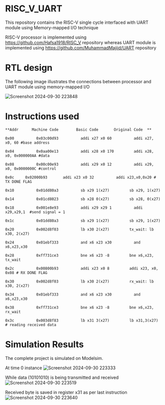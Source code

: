 # RISC_V_UART

This repository contains the RISC-V single cycle interfaced with UART module using Memory-mapped I/O technique

RISC-V processor is implemented using https://github.com/Hafsa1918/RISC_V repository whereas UART module is implemented using https://github.com/MuhammadMajiid/UART repository

# RTL design
The following image illustrates the connections between processor and UART module using memory-mapped I/O

![Screenshot 2024-09-30 223848](https://github.com/user-attachments/assets/ca77b327-3606-41c0-a90a-f7bb4cae76b1)


# Instructions used

    **Addr	    Machine Code	    Basic Code	     Original Code	**

    0x00	      0x03c00d93	      addi x27 x0 60	      addi x27, x0, 60 #base address

    0x04	      0x0aa00e13	      addi x28 x0 170	      addi x28, x0, 0x000000AA #data

    0x08	      0x00c00e93	      addi x29 x0 12    	  addi x29, x0, 0x0000000C #control

    0x0c     0x02000b93    	  addi x23 x0 32    	  addi x23,x0,0x20 # TX DONE FLAG

    0x10	      0x01dd80a3    	  sb x29 1(x27)	        sb x29, 1(x27)

    0x14	      0x01cd8023	      sb x28 0(x27)	        sb x28, 0(x27)

    0x18	      0x001e8e93    	  addi x29 x29 1    	  addi x29,x29,1  #send signal = 1

    0x1c	      0x01dd80a3	      sb x29 1(x27)    	    sb x29, 1(x27)

    0x20	      0x002d8f03    	  lb x30 2(x27)	        tx_wait: lb x30, 2(x27)

    0x24	      0x01ebf333	      and x6 x23 x30    	  and x6,x23,x30

    0x28	      0xff731ce3    	  bne x6 x23 -8	        bne x6,x23, tx_wait

    0x2c	      0x00800b93	      addi x23 x0 8	        addi x23, x0, 0x08 # RX DONE FLAG

    0x30	      0x002d8f03	      lb x30 2(x27)	        rx_wait: lb x30, 2(x27)

    0x34	      0x01ebf333    	  and x6 x23 x30    	  and x6,x23,x30

    0x38	      0xff731ce3	      bne x6 x23 -8	        bne x6,x23, rx_wait

    0x3c	      0x003d8f83	      lb x31 3(x27)	        lb x31,3(x27) # reading received data


# Simulation Results

The complete project is simulated on Modelsim.

At time 0 instance
![Screenshot 2024-09-30 223333](https://github.com/user-attachments/assets/5d7ebabd-8f1f-4f23-ac17-d698ce60b076)


While data (10101010) is being transmitted and received
![Screenshot 2024-09-30 223519](https://github.com/user-attachments/assets/3838ec3c-cb2f-4f37-a10a-b2978b1e9aef)


Received byte is saved in register x31 as per last instruction
![Screenshot 2024-09-30 223640](https://github.com/user-attachments/assets/1986dcc8-0e8d-4ca6-a6ac-c7c00911a119)


